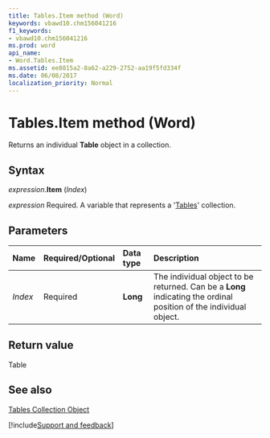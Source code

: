 ```yaml
---
title: Tables.Item method (Word)
keywords: vbawd10.chm156041216
f1_keywords:
- vbawd10.chm156041216
ms.prod: word
api_name:
- Word.Tables.Item
ms.assetid: ee8815a2-8a62-a229-2752-aa19f5fd334f
ms.date: 06/08/2017
localization_priority: Normal
---
```



# Tables.Item method (Word)

Returns an individual  **Table** object in a collection.


## Syntax

_expression_.**Item** (_Index_)

_expression_ Required. A variable that represents a '[Tables](Word.tables.md)' collection.


## Parameters



|Name|Required/Optional|Data type|Description|
|:-----|:-----|:-----|:-----|
| _Index_|Required| **Long**|The individual object to be returned. Can be a  **Long** indicating the ordinal position of the individual object.|

## Return value

Table


## See also


[Tables Collection Object](Word.tables.md)

[!include[Support and feedback](~/includes/feedback-boilerplate.md)]